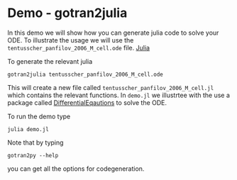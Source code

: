 # Demo - gotran2julia

In this demo we will show how you can generate julia code to solve
your ODE. To illustrate the usage we will use the
`tentusscher_panfilov_2006_M_cell.ode` file.
[Julia](https://docs.julialang.org/en/v1/)

To generate the relevant julia 

```
gotran2julia tentusscher_panfilov_2006_M_cell.ode
```

This will create a new file called
`tentusscher_panfilov_2006_M_cell.jl` which contains the relevant
functions. In `demo.jl` we illustrtee with the use a package called
[DifferentialEqautions](http://docs.juliadiffeq.org/latest/) to solve
the ODE.


To run the demo type
```
julia demo.jl
```


Note that by typing 
```
gotran2py --help
```

you can get all the options for codegeneration. 



